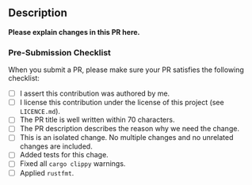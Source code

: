 <!--

  Dear contributors:

  Please fill the description and the checklist below before submitting PR.

  Thanks a lot :)

-->

## Description

**Please explain changes in this PR here.**

### Pre-Submission Checklist

When you submit a PR, please make sure your PR satisfies the following checklist:

- [ ] I assert this contribution was authored by me.
- [ ] I license this contribution under the license of this project (see `LICENCE.md`).
- [ ] The PR title is well written within 70 characters.
- [ ] The PR description describes the reason why we need the change.
- [ ] This is an isolated change. No multiple changes and no unrelated changes are included.
- [ ] Added tests for this chage.
- [ ] Fixed all `cargo clippy` warnings.
- [ ] Applied `rustfmt`.
